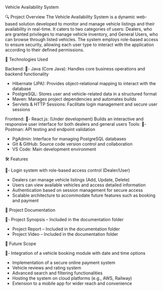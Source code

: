 Vehicle Availability System 

🔍 Project Overview
The Vehicle Availability System is a dynamic web-based solution developed to monitor and manage vehicle listings and their availability in real-time. It caters to two categories of users: Dealers, who are granted privileges to manage vehicle inventory, and General Users, who can browse through listed vehicles. The system employs role-based access to ensure security, allowing each user type to interact with the application according to their defined permissions.

🚀 Technologies Used

Backend:
- Java (Core Java): Handles core business operations and backend functionality
- Hibernate (JPA): Provides object-relational mapping to interact with the database
- PostgreSQL: Stores user and vehicle-related data in a structured format
- Maven: Manages project dependencies and automates builds
- Servlets & HTTP Sessions: Facilitate login management and secure user sessions

Frontend:
- React.js: (Under development) Builds an interactive and responsive user interface for both dealers and general users
Tools:
- Postman: API testing and endpoint validation
- PgAdmin: Interface for managing PostgreSQL databases
- Git & GitHub: Source code version control and collaboration
- VS Code: Main development environment

🛠️ Features

- Login system with role-based access control (Dealer/User)
- Dealers can manage vehicle listings (Add, Update, Delete)
- Users can view available vehicles and access detailed information
- Authentication based on session management for secure access
- Scalable architecture to accommodate future features such as booking and payment

📝 Project Documentation

- Project Synopsis – Included in the documentation folder
- Project Report – Included in the documentation folder
- Project Video – Included in the documentation folder

🧪 Future Scope

- Integration of a vehicle booking module with date and time options
- Implementation of a secure online payment system
- Vehicle reviews and rating system
- Advanced search and filtering functionalities
- Hosting the system on cloud platforms (e.g., AWS, Railway)
- Extension to a mobile app for wider reach and convenience
